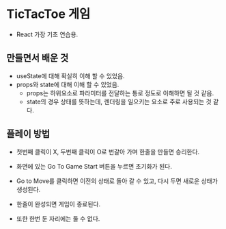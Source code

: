 # TicTacToe 게임

- React 가장 기초 연습용.

## 만들면서 배운 것

- useState에 대해 확실히 이해 할 수 있었음.
- props와 state에 대해 이해 할 수 있었음.
  - props는 하위요소로 파라미터를 전달하는 통로 정도로 이해하면 될 것 같음.
  - state의 경우 상태를 뜻하는데, 렌더링을 일으키는 요소로 주로 사용되는 것 같다.

## 플레이 방법

- 첫번째 클릭이 X, 두번째 클릭이 O로 번갈아 가며 한줄을 만들면 승리한다.

- 화면에 있는 Go To Game Start 버튼을 누르면 초기화가 된다.
- Go to Move를 클릭하면 이전의 상태로 돌아 갈 수 있고, 다시 두면 새로운 상태가 생성된다.
- 한줄이 완성되면 게임이 종료된다.
- 또한 한번 둔 자리에는 둘 수 없다.